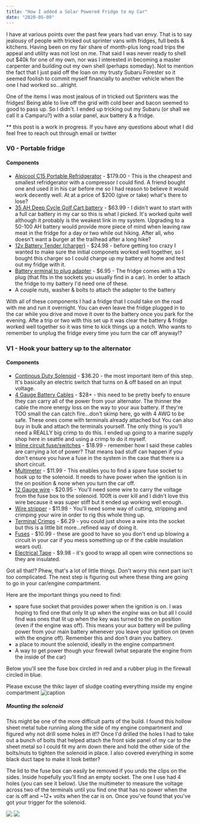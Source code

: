 ```yaml
---
title: "How I added a Solar Powered Fridge to my Car"
date: "2020-05-09"
---
```


I have at various points over the past few years had van envy. That is to say jealousy of people with tricked out sprinter vans with fridges, full beds & kitchens. Having been on my fair share of month-plus long road trips the appeal and utility was not lost on me. That said I was never ready to shell out \$40k for one of my own, nor was I interested in becoming a master carpenter and building out my own shell (perhaps someday). Not to mention the fact that I just paid off the loan on my trusty Subaru Forester so it seemed foolish to commit myself financially to another vehicle when the one I had worked so...alright.

One of the items I was most jealous of in tricked out Sprinters was the fridges! Being able to live off the grid with cold beer and bacon seemed to good to pass up. So I didn't. I ended up tricking out my Subaru (or shall we call it a Camparu?) with a solar panel, aux battery & a fridge.

\*\* this post is a work in progress. If you have any questions about what I did feel free to reach out through email or twitter

### V0 - Portable fridge

#### Components

- [Alpicool C15 Portable Refridgerator](https://www.amazon.com/gp/product/B073WYS3TR/ref=as_li_qf_asin_il_tl?ie=UTF8&tag=goleary-20&creative=9325&linkCode=as2&creativeASIN=B073WYS3TR&linkId=cffaa3805c0f2dbd9440ea2bc3991cb0) - $179.00 - This is the cheapest and smallest refridgerator with a compressor I could find.  A friend bought one and used it in his car before me so I had reason to believe it would work decently well.  At at a price of $200 (give or take) what's there to lose?
- [35 AH Deep Cycle Golf Cart battery](https://www.amazon.com/gp/product/B00K8V2VD0/ref=as_li_qf_asin_il_tl?ie=UTF8&tag=goleary-20&creative=9325&linkCode=as2&creativeASIN=B00K8V2VD0&linkId=6ca052c1c53a14840ce80eddfc410c19) - \$63.99 - I didn't want to start with a full car battery in my car so this is what I picked. It's worked quite well although it probably is the weakest link in my system. Upgrading to a 50-100 AH battery would provide more piece of mind when leaving raw meat in the fridge for a day or two while out hiking. After all, who doesn't want a burger at the trailhead after a long hike?
- [12v Battery Tender (charger)](https://www.amazon.com/gp/product/B000CITK8S/ref=as_li_qf_asin_il_tl?ie=UTF8&tag=goleary-20&creative=9325&linkCode=as2&creativeASIN=B000CITK8S&linkId=090e57eca2eb638cdd759a853fb2ca65) - \$24.98 - before getting too crazy I wanted to make sure the initial componets worked well together, so I bought this charger so I could charge up my battery at home and test out my fridge with it.
- [Battery erminal to plug adapter](https://www.amazon.com/gp/product/B00G8WLW2Y/ref=as_li_qf_asin_il_tl?ie=UTF8&tag=goleary-20&creative=9325&linkCode=as2&creativeASIN=B00G8WLW2Y&linkId=b866a3eaa0ed10afb1117b1a0b0b431a) - \$6.95 - The fridge comes with a 12v plug (that fits in the sockets you usually find in a car). In order to attach the fridge to my battery I'd need one of these.
- A couple nuts, washer & bolts to attach the adapter to the battery

With all of these components I had a fridge that I could take on the road with me and run it overnight. You can even leave the fridge plugged in to the car while you drive and move it over to the battery once you park for the evening. Afte a trip or two with this set up it was clear the battery & fridge worked well together so it was time to kick things up a notch. Who wants to remember to unplug the fridge every time you turn the car off anyway!?

### V1 - Hook your battery up to the alternator

#### Components

- [Continous Duty Solenoid](https://www.amazon.com/gp/product/B0064MX7US/ref=as_li_qf_asin_il_tl?ie=UTF8&tag=goleary-20&creative=9325&linkCode=as2&creativeASIN=B0064MX7US&linkId=76d72248b0a9067fefdb8b2dafb26ddf) - \$36.20 - the most important item of this step. It's basically an electric switch that turns on & off based on an input voltage.
- [4 Gauge Battery Cables](https://www.amazon.com/gp/product/B06XFPK2J7/ref=as_li_qf_asin_il_tl?ie=UTF8&tag=goleary-20&creative=9325&linkCode=as2&creativeASIN=B06XFPK2J7&linkId=8d206d0e41093eb093836ced7c12846) - \$28+ - this need to be pretty beefy to ensure they can carry all of the power from your alternator. The thinner the cable the more energy loss on the way to your aux battery. If they're TOO small the can catch fire...don't skimp here, go with 4 AWG to be safe. These ones come with terminals already attached but You can also buy in bulk and attach the terminals yourself. The only thing is you'll need a REALLY big crimp to do this. I ended up going to a marine supply shop here in seattle and using a crimp to do it myself.
- [Inline circuit fuse/switches](https://www.amazon.com/gp/product/B07MYQG72C/ref=as_li_qf_asin_il_tl?ie=UTF8&tag=goleary-20&creative=9325&linkCode=as2&creativeASIN=B07MYQG72C&linkId=1500574ef548ea4536786a5d5ad225e9) - \$18.99 - remember how I said these cables are carrying a lot of power? That means bad stuff can happen if you don't ensure you have a fuse in the system in the case that there is a short circuit.
- [Multimeter](https://www.amazon.com/gp/product/B01ISAMUA6/ref=as_li_qf_asin_il_tl?ie=UTF8&tag=goleary-20&creative=9325&linkCode=as2&creativeASIN=B01ISAMUA6&linkId=9356fa9feefc1a84ef012f5942fdc8b7) - \$11.99 - This enables you to find a spare fuse socket to hook up to the solenoid. It needs to have power when the ignition is in the on position & none when you turn the car off.
- [12 Gauge wire](https://www.amazon.com/gp/product/B0776B5HDX/ref=as_li_qf_asin_il_tl?ie=UTF8&tag=goleary-20&creative=9325&linkCode=as2&creativeASIN=B0776B5HDX&linkId=269dbfd209fc1069287c2d2a47e2f263) - \$20.95 - You'll need some wire to carry the voltage from the fuse box to the solenoid. 100ft is over kill and I didn't love this wire because it was super stiff but it ended up working well enough.
- [Wire stripper](https://www.amazon.com/gp/product/B000JNNWQ2/ref=as_li_qf_asin_il_tl?ie=UTF8&tag=goleary-20&creative=9325&linkCode=as2&creativeASIN=B000JNNWQ2&linkId=619575b78f402737af886a1004596e76) - \$11.98 - You'll need some way of cutting, stripping and crimping your wire in order to rig this whole thing up.
- [Terminal Crimps](https://www.amazon.com/gp/product/B01MYV2RZ9/ref=as_li_tl?ie=UTF8&tag=goleary-20&camp=1789&creative=9325&linkCode=as2&creativeASIN=B01MYV2RZ9&linkId=53c2629fc03ea37cb844ddcd1c30fe62) - \$6.29 - you could just shove a wire into the socket but this is a little bit more...refined way of doing it.
- [Fuses](https://www.amazon.com/gp/product/B07FT7J2CS/ref=as_li_qf_asin_il_tl?ie=UTF8&tag=goleary-20&creative=9325&linkCode=as2&creativeASIN=B07FT7J2CS&linkId=6b2caec266fc576232e1ece262e301a7) - \$10.99 - these are good to have so you don't end up blowing a circuit in your car if you mess something up or if the cable insulation wears out).
- [Electrical Tape](https://www.amazon.com/gp/product/B001ULCB1O/ref=as_li_qf_asin_il_tl?ie=UTF8&tag=goleary-20&creative=9325&linkCode=as2&creativeASIN=B001ULCB1O&linkId=5dd61f84d4e1e7f0893723296ef778d1) - \$9.98 - it's good to wrapp all open wire connections so they are insulated.

Got all that!? Phew, that's a lot of little things. Don't worry this next part isn't too complicated. The next step is figuring out where these thing are going to go in your car/engine compartment.

Here are the important things you need to find:

- spare fuse socket that provides power when the ignition is on. I was hoping to find one that only lit up when the _engine_ was on but all I could find was ones that lit up when the key was turned to the on position (even if the engine was off). This means your aux battery will be pulling power from your main battery whenever you leave your ignition on (even with the engine off). Remember this and don't drain you battery.
- a place to mount the solenoid, ideally in the engine compartment
- A way to get power though your firewall (what separate the engine from the inside of the car)

Below you'll see the fuse box circled in red and a rubber plug in the firewall circled in blue.

Please excuse the thikc layer of sludge coating everything inside my engine compartment
![caption](https://www.datocms-assets.com/19855/1588983600-untitled.png)

##### Mounting the solenoid

This might be one of the more difficult parts of the build. I found this hollow sheet metal tube running along the side of my engine compartment and figured why not drill some holes in it!? Once I'd drilled the holes I had to take out a bunch of bolts that helped attach the front side panel of my car to the sheet metal so I could fit my arm down there and hold the other side of the bolts/nuts to tighten the solenoid in place. I also covered everything in some black duct tape to make it look better?

The lid to the fuse box can easily be removed if you undo the clips on the sides. Inside hopefully you'll find an empty socket. The one I use had 4 holes (you can see it below). Use the multimeter to measure the voltage across two of the terminals until you find one that has no power when the car is off and ~12+ volts when the car is on. Once you've found that you've got your trigger for the solenoid.

![](https://www.datocms-assets.com/19855/1588985040-img20190519172054.jpg)
![](https://www.datocms-assets.com/19855/1588985029-img20190517194430.jpg)
